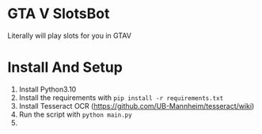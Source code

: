 # GTA V SlotsBot
 Literally will play slots for you in GTAV

# Install And Setup
1. Install Python3.10
2. Install the requirements with `pip install -r requirements.txt`
3. Install Tesseract OCR (https://github.com/UB-Mannheim/tesseract/wiki)
4. Run the script with `python main.py`
5. 
